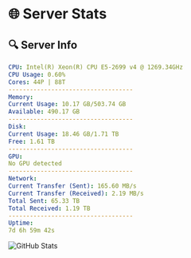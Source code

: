 # 🌐 Server Stats
## 🔍 Server Info
```yaml
CPU: Intel(R) Xeon(R) CPU E5-2699 v4 @ 1269.34GHz
CPU Usage: 0.60%
Cores: 44P | 88T
-----------------------------------
Memory:
Current Usage: 10.17 GB/503.74 GB
Available: 490.17 GB
-----------------------------------
Disk:
Current Usage: 18.46 GB/1.71 TB
Free: 1.61 TB
-----------------------------------
GPU:
No GPU detected
-----------------------------------
Network:
Current Transfer (Sent): 165.60 MB/s
Current Transfer (Received): 2.19 MB/s
Total Sent: 65.33 TB
Total Received: 1.19 TB
-----------------------------------
Uptime:
7d 6h 59m 42s
```
![GitHub Stats](https://img.shields.io/badge/Updated-2025-02-15_05:43:00-blue)